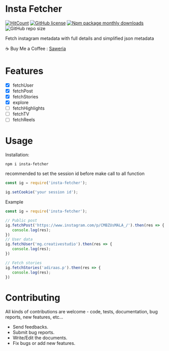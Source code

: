 # Insta Fetcher
[![HitCount](http://hits.dwyl.com/Gimenz/insta-fetcher.svg)](http://hits.dwyl.com/Gimenz/insta-fetcher) [![GitHub license](https://img.shields.io/github/license/Gimenz/insta-fetcher)](https://github.com/Gimenz/insta-fetcher/blob/master/LICENSE) [![Npm package monthly downloads](https://badgen.net/npm/dm/insta-fetcher)](https://npmjs.com/package/insta-fetcher) ![GitHub repo size](https://img.shields.io/github/repo-size/Gimenz/insta-fetcher?style=flat)

Fetch instagram metadata with full details and simplified json metadata

☕ Buy Me a Coffee : [Saweria](https://saweria.co/masgimenz "Saweria")

# Features
- [x] fetchUser
- [x] fetchPost
- [x] fetchStories
- [x] explore
- [ ] fetchHighlights
- [ ] fetchTV
- [ ] fetchReels

# Usage
Installation:
```
npm i insta-fetcher
```

recommended to set the session id before make call to all function 
```js
const ig = require('insta-fetcher');

ig.setCookie('your session id');
```

Example
```js
const ig = require('insta-fetcher');

// Public post
ig.fetchPost('https://www.instagram.com/p/CMBZUsMALA_/').then(res => {
   console.log(res);
})
// User data
ig.fetchUser('mg.creativestudio').then(res => {
   console.log(res);
})

// Fetch stories
ig.fetchStories('adiraas.p').then(res => {
   console.log(res);
})
```

# Contributing 
All kinds of contributions are welcome - code, tests, documentation, bug reports, new features, etc...

* Send feedbacks.
* Submit bug reports.
* Write/Edit the documents.
* Fix bugs or add new features.
